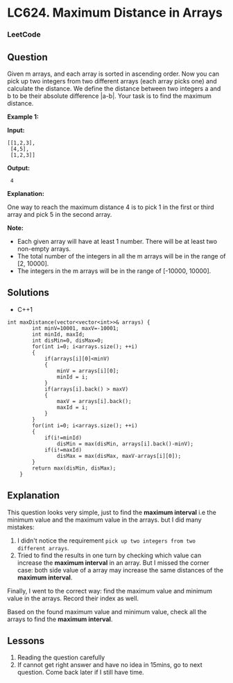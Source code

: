 # LC624. Maximum Distance in Arrays

### LeetCode

## Question

Given m arrays, and each array is sorted in ascending order. Now you can pick up two integers from two different arrays (each array picks one) and calculate the distance. We define the distance between two integers a and b to be their absolute difference |a-b|. Your task is to find the maximum distance.

**Example 1:**

**Input:**
```
[[1,2,3],
 [4,5],
 [1,2,3]]
```

**Output:**
```
 4
```

**Explanation:** 

One way to reach the maximum distance 4 is to pick 1 in the first or third array and pick 5 in the second array.

**Note:**

* Each given array will have at least 1 number. There will be at least two non-empty arrays.
* The total number of the integers in all the m arrays will be in the range of [2, 10000].
* The integers in the m arrays will be in the range of [-10000, 10000].

## Solutions

* C++1
```
int maxDistance(vector<vector<int>>& arrays) {
        int minV=10001, maxV=-10001;
        int minId, maxId;
        int disMin=0, disMax=0;
        for(int i=0; i<arrays.size(); ++i)
        {
            if(arrays[i][0]<minV)
            {
                minV = arrays[i][0];
                minId = i;
            }
            if(arrays[i].back() > maxV)
            {
                maxV = arrays[i].back();
                maxId = i;
            }
        }
        for(int i=0; i<arrays.size(); ++i)
        {
            if(i!=minId)
                disMin = max(disMin, arrays[i].back()-minV);
            if(i!=maxId)
                disMax = max(disMax, maxV-arrays[i][0]);
        }
        return max(disMin, disMax);
    }
```

## Explanation

This question looks very simple, just to find the **maximum interval** i.e the minimum value and the maximum value in the arrays. but I did many mistakes:

1. I didn't notice the requirement `pick up two integers from two different arrays`.
2. Tried to find the results in one turn by checking which value can increase the **maximum interval** in an array. But I missed the corner case: both side value of a array may increase the same distances of the **maximum interval**.

Finally, I went to the correct way: find the maximum value and minimum value in the arrays. Record their index as well.

Based on the found maximum value and minimum value, check all the arrays to find the **maximum interval**.

## Lessons

1. Reading the question carefully
2. If cannot get right answer and have no idea in 15mins, go to next question. Come back later if I still have time.

